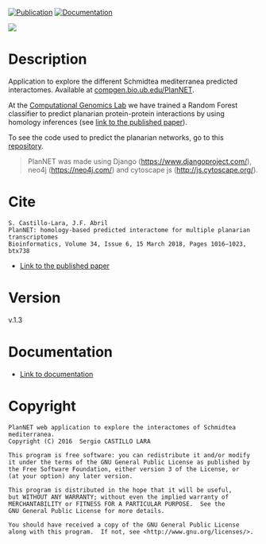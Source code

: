 [![Publication](https://img.shields.io/badge/Published-Bioinformatics-informational.svg)](https://doi.org/10.1093/bioinformatics/btx738)
[![Documentation](https://img.shields.io/badge/-Documentation-informational.svg)](https://compgen.bio.ub.edu/documentation/PlanNET)

<a href="https://compgen.bio.ub.edu/PlanNET" target="_blank"><img src="project-logo.png"></a>

# Description
Application to explore the different Schmidtea mediterranea predicted interactomes. Available at [compgen.bio.ub.edu/PlanNET](https://compgen.bio.ub.edu/PlanNET).

At the [Computational Genomics Lab](https://compgen.bio.ub.edu) we have trained a Random Forest classifier to predict planarian protein-protein interactions by using homology inferences (see [link to the published paper](https://academic.oup.com/bioinformatics/article/34/6/1016/4657068)).

To see the code used to predict the planarian networks, go to this [repository](https://github.com/scastlara/PlanNET-software).

> PlanNET was made using Django (https://www.djangoproject.com/), neo4j (https://neo4j.com/) and cytoscape js (http://js.cytoscape.org/).

# Cite
```
S. Castillo-Lara, J.F. Abril
PlanNET: homology-based predicted interactome for multiple planarian transcriptomes
Bioinformatics, Volume 34, Issue 6, 15 March 2018, Pages 1016–1023, btx738
```
* [Link to the published paper](https://academic.oup.com/bioinformatics/article/34/6/1016/4657068)

# Version
v.1.3

# Documentation

* [Link to documentation](https://compgen.bio.ub.edu/documentation/PlanNET)


# Copyright
```
PlanNET web application to explore the interactomes of Schmidtea mediterranea.
Copyright (C) 2016  Sergio CASTILLO LARA

This program is free software: you can redistribute it and/or modify
it under the terms of the GNU General Public License as published by
the Free Software Foundation, either version 3 of the License, or
(at your option) any later version.

This program is distributed in the hope that it will be useful,
but WITHOUT ANY WARRANTY; without even the implied warranty of
MERCHANTABILITY or FITNESS FOR A PARTICULAR PURPOSE.  See the
GNU General Public License for more details.

You should have received a copy of the GNU General Public License
along with this program.  If not, see <http://www.gnu.org/licenses/>.
```
